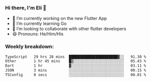 ### Hi there, I'm Eli 👋
- 🔭 I’m currently working on the new Flutter App
- 🌱 I’m currently learning Go
- 🦄 I’m looking to collaborate with other flutter developers
- 😄 Pronouns: He/Him/His

### Weekly breakdown:
<!--START_SECTION:waka-->

```txt
TypeScript   29 hrs 28 mins  ██████████████████████▓░░   91.30 %
Other        1 hr 45 mins    █▒░░░░░░░░░░░░░░░░░░░░░░░   05.43 %
Dart         1 hr            ▓░░░░░░░░░░░░░░░░░░░░░░░░   03.11 %
JSON         3 mins          ░░░░░░░░░░░░░░░░░░░░░░░░░   00.15 %
TSConfig     0 secs          ░░░░░░░░░░░░░░░░░░░░░░░░░   00.01 %
```

<!--END_SECTION:waka-->
